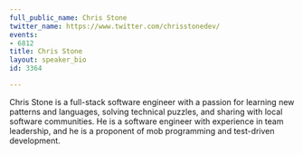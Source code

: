```yaml
---
full_public_name: Chris Stone
twitter_name: https://www.twitter.com/chrisstonedev/
events:
- 6812
title: Chris Stone
layout: speaker_bio
id: 3364

---
```

Chris Stone is a full-stack software engineer with a passion for learning new patterns and languages, solving technical puzzles, and sharing with local software communities. He is a software engineer with experience in team leadership, and he is a proponent of mob programming and test-driven development.